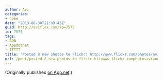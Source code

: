 ```yaml
---
author: Avi
categories:
- none
date: "2013-06-30T21:09:43Z"
guid: http://aviflax.com/?p=7575
id: 7575
tags:
- ADN
- Appdotnet
- IFTTT
title: 'Posted 8 new photos to Flickr: http://www.flickr.com/photos/avi4now/'
url: /post/posted-8-new-photos-to-flickr-httpwww-flickr-comphotosavi4now/
---
```

(Originally published [on App.net](http://alpha.app.net/aviflax/post/7240672).)